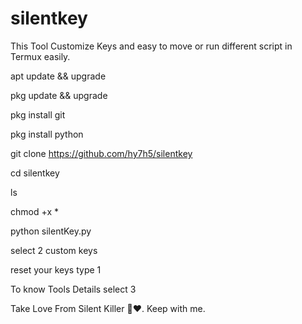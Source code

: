 # silentkey
This Tool Customize Keys and easy to move or run different script in Termux easily.

apt update && upgrade


pkg update && upgrade


pkg install git


pkg install python


git clone https://github.com/hy7h5/silentkey


cd silentkey


ls


chmod +x *


python silentKey.py


select 2 custom keys


reset your keys type 1


To know Tools Details select 3


Take Love From Silent Killer 🥰❤️. Keep with me.
